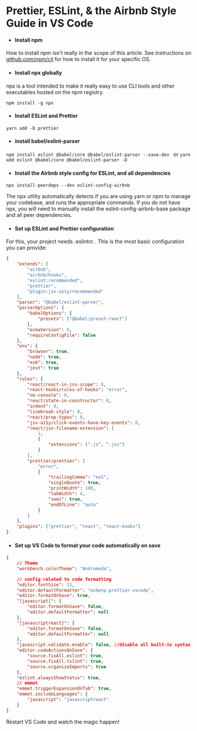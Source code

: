 # Prettier, ESLint, & the Airbnb Style Guide in VS Code

-  #### Install npm
How to install npm isn't really in the scope of this article. See instructions on [github.com/npm/cli](http://github.com/npm/cli "github.com/npm/cli") for how to install it for your specific OS.

- #### Install npx globally
npx is a tool intended to make it really easy to use CLI tools and other executables hosted on the npm registry.

`npm install -g npx`

-  ####  Install ESLint and Prettier
`yarn add -D prettier`

-  #### install  babel/eslint-parser
`npm install eslint @babel/core @babel/eslint-parser --save-dev `
or
`yarn add eslint @babel/core @babel/eslint-parser -D`

-  #### Install the Airbnb style config for ESLint, and all dependencies
`npx install-peerdeps --dev eslint-config-airbnb`

The npx utility automatically detects if you are using yarn or npm to manage your codebase, and runs the appropriate commands. If you do not have npx, you will need to manually install the eslint-config-airbnb-base package and all peer dependencies.

-  ####  Set up ESLint and Prettier configuration
For this, your project needs .eslintrc . This is the most basic configuration you can provide:

```json
{
	"extends": [
		"airbnb",
		"airbnb/hooks",
		"eslint:recommended",
		"prettier",
		"plugin:jsx-a11y/recommended"
	],
	"parser": "@babel/eslint-parser",
	"parserOptions": {
		"babelOptions": {
			"presets": ["@babel/preset-react"]
		},
		"ecmaVersion": 8,
		"requireConfigFile": false
	},
	"env": {
		"browser": true,
		"node": true,
		"es6": true,
		"jest": true
	},
	"rules": {
		"react/react-in-jsx-scope": 0,
		"react-hooks/rules-of-hooks": "error",
		"no-console": 0,
		"react/state-in-constructor": 0,
		"indent": 0,
		"linebreak-style": 0,
		"react/prop-types": 0,
		"jsx-a11y/click-events-have-key-events": 0,
		"react/jsx-filename-extension": [
			1,
			{
				"extensions": [".js", ".jsx"]
			}
		],
		"prettier/prettier": [
			"error",
			{
				"trailingComma": "es5",
				"singleQuote": true,
				"printWidth": 100,
				"tabWidth": 4,
				"semi": true,
				"endOfLine": "auto"
			}
		]
	},
	"plugins": ["prettier", "react", "react-hooks"]
}
```
-  #### Set up VS Code to format your code automatically on save
```json
{
	// Theme
	"workbench.colorTheme": "Andromeda",

	// config related to code formatting
	"editor.fontSize": 15,
	"editor.defaultFormatter": "esbenp.prettier-vscode",
	"editor.formatOnSave": true,
	"[javascript]": {
		"editor.formatOnSave": false,
		"editor.defaultFormatter": null
	},
	"[javascriptreact]": {
		"editor.formatOnSave": false,
		"editor.defaultFormatter": null
	},
	"javascript.validate.enable": false, //disable all built-in syntax checking
	"editor.codeActionsOnSave": {
		"source.fixAll.eslint": true,
		"source.fixAll.tslint": true,
		"source.organizeImports": true
	},
	"eslint.alwaysShowStatus": true,
	// emmet
	"emmet.triggerExpansionOnTab": true,
	"emmet.includeLanguages": {
		"javascript": "javascriptreact"
	}
}
```

Restart VS Code and watch the magic happen!

